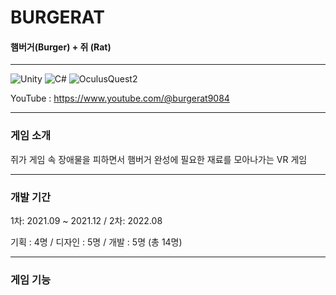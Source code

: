 # BURGERAT 
#### 햄버거(Burger) + 쥐 (Rat) 

***
![Unity](https://img.shields.io/badge/unity-%23000000.svg?style=for-the-badge&logo=unity&logoColor=white)
![C#](https://img.shields.io/badge/c%23-%23239120.svg?style=for-the-badge&logo=c-sharp&logoColor=white)
![OculusQuest2](https://img.shields.io/badge/Oculus_Quest2-%231877F2.svg?style=for-the-badge&logo=meta&logoColor=white)  

YouTube : https://www.youtube.com/@burgerat9084

*** 
### 게임 소개

쥐가 게임 속 장애물을 피하면서 햄버거 완성에 필요한 재료를 모아나가는 VR 게임 

***
### 개발 기간

1차: 2021.09 ~ 2021.12
/ 2차: 2022.08

기획 : 4명 / 디자인 : 5명 / 개발 : 5명 (총 14명)

***
### 게임 기능
